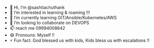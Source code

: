 - 👋 Hi, I’m @sashtiachuthank
- 👀 I’m interested in learning & roaming !!!
- 🌱 I’m currently learning GIT/Ansible/Kubernetes/AWS
- 💞️ I’m looking to collaborate on DEVOPS
- 📫 reach me 09994008642
- 😄 Pronouns: Myself !!
- ⚡ Fun fact: God blessed us with kids, Kids bless us with escalations !!

<!---
sashtiachuthank/sashtiachuthank is a ✨ special ✨ repository because its `README.md` (this file) appears on your GitHub profile.
You can click the Preview link to take a look at your changes.
--->
